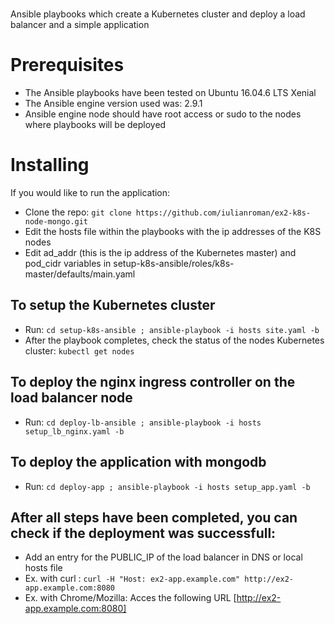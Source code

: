 # 

Ansible playbooks which create a Kubernetes cluster and deploy a load balancer and a simple application

# Prerequisites

- The Ansible playbooks have been tested on Ubuntu 16.04.6 LTS Xenial
- The Ansible engine  version used was: 2.9.1
- Ansible engine node should have root access or sudo to the nodes where playbooks will be deployed

# Installing

If you would like to run the application:

- Clone the repo: `git clone https://github.com/iulianroman/ex2-k8s-node-mongo.git`
- Edit the hosts file within the playbooks with the ip addresses of the K8S nodes
- Edit ad_addr (this is the ip address of the Kubernetes master) and pod_cidr variables in setup-k8s-ansible/roles/k8s-master/defaults/main.yaml 

## To setup the Kubernetes cluster
- Run: `cd setup-k8s-ansible ; ansible-playbook -i hosts site.yaml -b`
- After the playbook completes, check the status of the nodes Kubernetes cluster:
  `kubectl get nodes`

## To deploy the nginx ingress controller on the load balancer node
- Run: `cd deploy-lb-ansible ; ansible-playbook -i hosts setup_lb_nginx.yaml -b`

## To deploy the application with mongodb
- Run: `cd deploy-app ; ansible-playbook -i hosts setup_app.yaml -b`

## After all steps have been completed, you can check if the deployment was successfull: 
- Add an entry for the PUBLIC_IP of the load balancer in DNS or local hosts file
- Ex. with curl : `curl -H "Host: ex2-app.example.com" http://ex2-app.example.com:8080`
- Ex. with Chrome/Mozilla: Acces  the following URL [http://ex2-app.example.com:8080]
